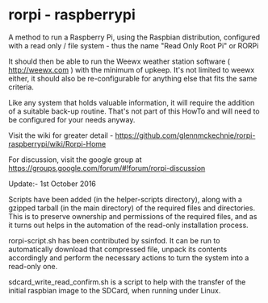 # rorpi - raspberrypi
A method to run a Raspberry Pi, using the Raspbian distribution, configured with a read only / file system  - thus the name "Read Only Root Pi" or RORPi

It should then be able to run the Weewx weather station software ( http://weewx.com ) with the minimum of upkeep. It's not limited to weewx either, it should also be re-configurable for anything else that fits the same criteria.

Like any system that holds valuable information, it will require the addition of a suitable back-up routine.  That's not part of this HowTo and will need to be configured for your needs anyway.


Visit the wiki for greater detail -
https://github.com/glennmckechnie/rorpi-raspberrypi/wiki/Rorpi-Home

For discussion, visit the google group at
https://groups.google.com/forum/#!forum/rorpi-discussion

Update:- 1st October 2016

Scripts have been added (in the helper-scripts directory), along with a gzipped tarball (in the main directory) of the required files and directories. This is to preserve ownership and permissions of the required files, and as it turns out helps in the automation of the read-only installation process.

rorpi-script.sh has been contributed by ssinfod. It can be run to automatically download that compressed file, unpack its contents accordingly and perform the necessary actions to turn the system into a read-only one.

sdcard_write_read_confirm.sh is a script to help with the transfer of the initial raspbian image to the SDCard, when running under Linux.

